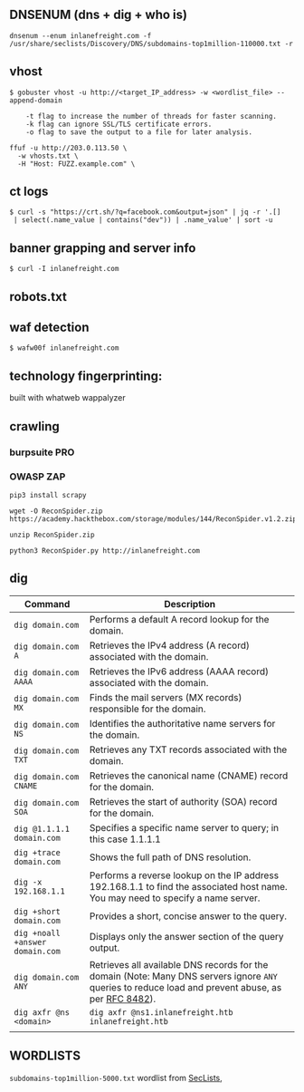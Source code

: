 ## DNSENUM (dns + dig + who is)
```
dnsenum --enum inlanefreight.com -f /usr/share/seclists/Discovery/DNS/subdomains-top1million-110000.txt -r
```


## vhost
```shell-session
$ gobuster vhost -u http://<target_IP_address> -w <wordlist_file> --append-domain

    -t flag to increase the number of threads for faster scanning.
    -k flag can ignore SSL/TLS certificate errors.
    -o flag to save the output to a file for later analysis.

```

```
ffuf -u http://203.0.113.50 \
  -w vhosts.txt \
  -H "Host: FUZZ.example.com" \
```

## ct logs
```shell-session
$ curl -s "https://crt.sh/?q=facebook.com&output=json" | jq -r '.[]
 | select(.name_value | contains("dev")) | .name_value' | sort -u
```

## banner grapping and server info
```shell-session
$ curl -I inlanefreight.com
```

## robots.txt

## waf detection
```shell-session
$ wafw00f inlanefreight.com
```
## technology fingerprinting:
built with
whatweb
wappalyzer

## crawling
### burpsuite PRO
### OWASP ZAP
```shell-session
pip3 install scrapy

wget -O ReconSpider.zip https://academy.hackthebox.com/storage/modules/144/ReconSpider.v1.2.zip

unzip ReconSpider.zip
```
```shell
python3 ReconSpider.py http://inlanefreight.com
```
## dig

| Command                         | Description                                                                                                                                                                                          |
| ------------------------------- | ---------------------------------------------------------------------------------------------------------------------------------------------------------------------------------------------------- |
| `dig domain.com`                | Performs a default A record lookup for the domain.                                                                                                                                                   |
| `dig domain.com A`              | Retrieves the IPv4 address (A record) associated with the domain.                                                                                                                                    |
| `dig domain.com AAAA`           | Retrieves the IPv6 address (AAAA record) associated with the domain.                                                                                                                                 |
| `dig domain.com MX`             | Finds the mail servers (MX records) responsible for the domain.                                                                                                                                      |
| `dig domain.com NS`             | Identifies the authoritative name servers for the domain.                                                                                                                                            |
| `dig domain.com TXT`            | Retrieves any TXT records associated with the domain.                                                                                                                                                |
| `dig domain.com CNAME`          | Retrieves the canonical name (CNAME) record for the domain.                                                                                                                                          |
| `dig domain.com SOA`            | Retrieves the start of authority (SOA) record for the domain.                                                                                                                                        |
| `dig @1.1.1.1 domain.com`       | Specifies a specific name server to query; in this case 1.1.1.1                                                                                                                                      |
| `dig +trace domain.com`         | Shows the full path of DNS resolution.                                                                                                                                                               |
| `dig -x 192.168.1.1`            | Performs a reverse lookup on the IP address 192.168.1.1 to find the associated host name. You may need to specify a name server.                                                                     |
| `dig +short domain.com`         | Provides a short, concise answer to the query.                                                                                                                                                       |
| `dig +noall +answer domain.com` | Displays only the answer section of the query output.                                                                                                                                                |
| `dig domain.com ANY`            | Retrieves all available DNS records for the domain (Note: Many DNS servers ignore `ANY` queries to reduce load and prevent abuse, as per [RFC 8482](https://datatracker.ietf.org/doc/html/rfc8482)). |
| `dig axfr @ns <domain> `        | `dig axfr @ns1.inlanefreight.htb inlanefreight.htb`                                                                                                                                                  |
|                                 |                                                                                                                                                                                                      |

## WORDLISTS
`subdomains-top1million-5000.txt` wordlist from [SecLists](https://github.com/danielmiessler/SecLists),